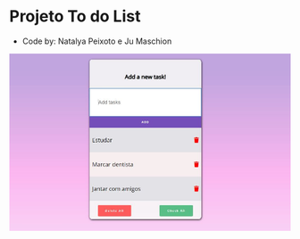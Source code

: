 # Projeto To do List

* Code by: Natalya Peixoto e Ju Maschion

![Foto do Projeto To do List](projetotodolist.jpg)

